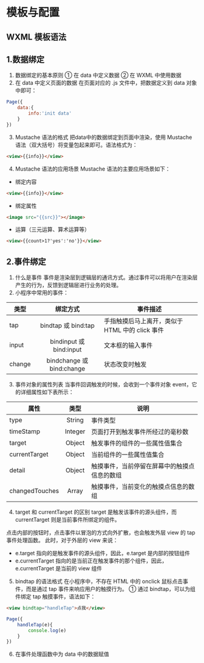# 模板与配置
## WXML 模板语法
## 1.数据绑定
1. 数据绑定的基本原则
① 在 data 中定义数据
② 在 WXML 中使用数据
2. 在 data 中定义页面的数据
在页面对应的 .js 文件中，把数据定义到 data 对象中即可：
```js
Page({
    data:{
        info:'init data'
    }
})
```
3. Mustache 语法的格式
把data中的数据绑定到页面中渲染，使用 Mustache 语法（双大括号）将变量包起来即可。语法格式为：
```html
<view>{{info}}</view>    
```
4. Mustache 语法的应用场景
Mustache 语法的主要应用场景如下：
- 绑定内容
```html
<view>{{info}}</view>    
```
- 绑定属性
```html
<image src="{{src}}"></image>    
```
- 运算（三元运算、算术运算等）

```html
<view>{{count>1?'yes':'no'}}</view>    
```
## 2.事件绑定
1. 什么是事件
事件是渲染层到逻辑层的通讯方式。通过事件可以将用户在渲染层产生的行为，反馈到逻辑层进行业务的处理。
2. 小程序中常用的事件：

| 类型           | 绑定方式            |  事件描述  |
| ------------- |:-----------------:|------------- |
|   tap         | bindtap 或 bind:tap  |手指触摸后马上离开，类似于 HTML 中的 click 事件 |
| input        | bindinput 或 bind:input  |   文本框的输入事件   |
| change      | bindchange 或 bind:change  |  状态改变时触发  |

3. 事件对象的属性列表
当事件回调触发的时候，会收到一个事件对象 event，它的详细属性如下表所示：

| 属性        | 类型           |  说明  |
| ------------- |:-------------:|------------- |
| type  | String |事件类型 |
| timeStamp  | Integer |页面打开到触发事件所经过的毫秒数 |
| target  | Object |触发事件的组件的一些属性值集合 |
| currentTarget  | Object |当前组件的一些属性值集合 |
| detail  | Object |触摸事件，当前停留在屏幕中的触摸点信息的数组 |
| changedTouches  | Array |触摸事件，当前变化的触摸点信息的数组 |

4. target 和 currentTarget 的区别
target 是触发该事件的源头组件，而 currentTarget 则是当前事件所绑定的组件。

点击内部的按钮时，点击事件以冒泡的方式向外扩散，也会触发外层 view 的 tap 事件处理函数。
此时，对于外层的 view 来说：
- e.target 指向的是触发事件的源头组件，因此，e.target 是内部的按钮组件
- e.currentTarget 指向的是当前正在触发事件的那个组件，因此，e.currentTarget 是当前的 view 组件
5. bindtap 的语法格式
在小程序中，不存在 HTML 中的 onclick 鼠标点击事件，而是通过 tap 事件来响应用户的触摸行为。
① 通过 bindtap，可以为组件绑定 tap 触摸事件，语法如下：
```html
<view bindtap="handleTap">点我</view>
```
```js
Page({
    handleTap(e){
        console.log(e)
    }
})
```
6. 在事件处理函数中为 data 中的数据赋值